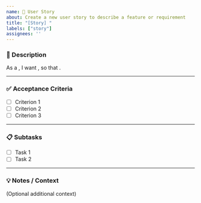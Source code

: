 ```yaml
---
name: 🧩 User Story
about: Create a new user story to describe a feature or requirement
title: "[Story] "
labels: ["story"]
assignees: ''
---
```


### 🧠 Description
As a **<role>**, I want **<goal>**, so that **<benefit>**.

---

### ✅ Acceptance Criteria
- [ ] Criterion 1
- [ ] Criterion 2
- [ ] Criterion 3

---

### 📋 Subtasks
- [ ] Task 1
- [ ] Task 2

---

### 💡 Notes / Context
(Optional additional context)